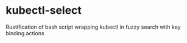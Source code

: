 # kubectl-select
Rustification of bash script wrapping kubectl in fuzzy search with key binding actions

